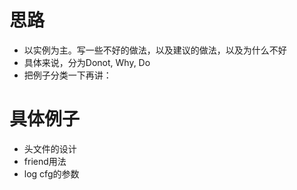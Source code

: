 # 思路

- 以实例为主。写一些不好的做法，以及建议的做法，以及为什么不好
- 具体来说，分为Donot, Why, Do
- 把例子分类一下再讲：

# 具体例子

- 头文件的设计
- friend用法
- log cfg的参数